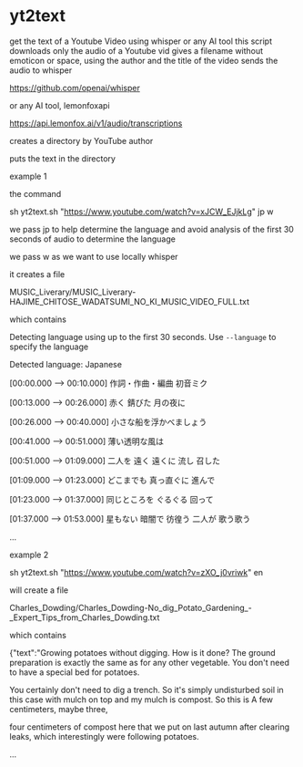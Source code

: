 # yt2text
get the text of a Youtube Video using whisper or any AI tool
this script 
downloads only the audio of a Youtube vid
gives a filename without emoticon or space, using the author and the title of the video
sends the audio to whisper 

https://github.com/openai/whisper

or any AI tool, lemonfoxapi

https://api.lemonfox.ai/v1/audio/transcriptions

creates a directory by YouTube author

puts the text in the directory

example 1

the command 

sh yt2text.sh "https://www.youtube.com/watch?v=xJCW_EJjkLg" jp w

we pass jp to help determine the language and avoid analysis of the first 30 seconds of audio to determine the language

we pass w as we want to use locally whisper

it creates a file 

MUSIC_Liverary/MUSIC_Liverary-HAJIME_CHITOSE_WADATSUMI_NO_KI_MUSIC_VIDEO_FULL.txt

which contains

Detecting language using up to the first 30 seconds. Use `--language` to specify the language

Detected language: Japanese

[00:00.000 --> 00:10.000] 作詞・作曲・編曲 初音ミク

[00:13.000 --> 00:26.000] 赤く 錆びた 月の夜に

[00:26.000 --> 00:40.000] 小さな船を浮かべましょう

[00:41.000 --> 00:51.000] 薄い透明な風は

[00:51.000 --> 01:09.000] 二人を 遠く 遠くに 流し 召した

[01:09.000 --> 01:23.000] どこまでも 真っ直ぐに 進んで

[01:23.000 --> 01:37.000] 同じところを ぐるぐる 回って

[01:37.000 --> 01:53.000] 星もない 暗闇で 彷徨う 二人が 歌う歌う

...


example 2

sh yt2text.sh "https://www.youtube.com/watch?v=zXO_j0vriwk" en

will create a file

Charles_Dowding/Charles_Dowding-No_dig_Potato_Gardening_-_Expert_Tips_from_Charles_Dowding.txt

which contains

{"text":"Growing potatoes without digging. How is it done? The ground preparation is exactly the same as for any other vegetable. You don't need to have a special bed for potatoes. 

You certainly don't need to dig a trench. So it's simply undisturbed soil in this case with mulch on top and my mulch is compost. So this is A few centimeters, maybe three, 

four centimeters of compost here that we put on last autumn after clearing leaks, which interestingly were following potatoes.

...
